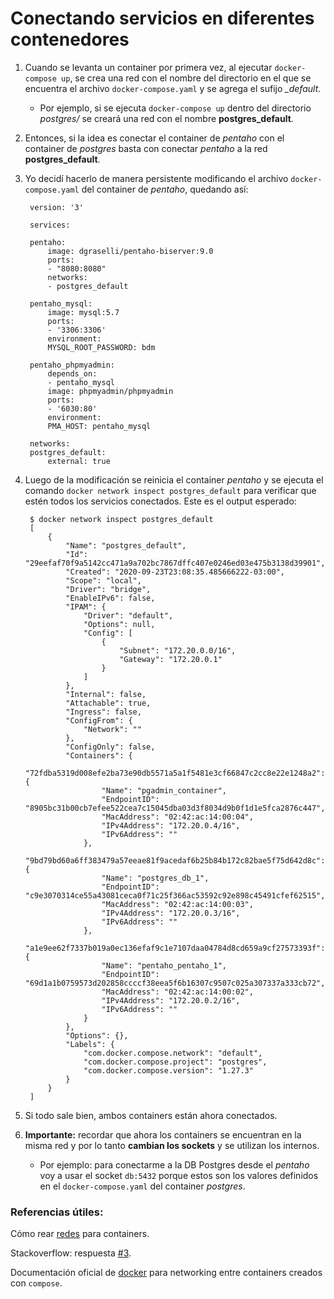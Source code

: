 # Conectando servicios en diferentes contenedores

1. Cuando se levanta un container por primera vez, al ejecutar ``docker-compose up``, se crea una red con el nombre del directorio en el que se encuentra el archivo ``docker-compose.yaml`` y se agrega el sufijo *_default*.

   - Por ejemplo, si se ejecuta ``docker-compose up`` dentro del directorio *postgres/* se creará una red con el nombre **postgres_default**.

2. Entonces, si la idea es conectar el container de *pentaho* con el container de *postgres* basta con conectar *pentaho* a la red **postgres_default**.

3. Yo decidí hacerlo de manera persistente modificando el archivo ``docker-compose.yaml`` del container de *pentaho*, quedando así:
   
        version: '3'

        services:

        pentaho:
            image: dgraselli/pentaho-biserver:9.0
            ports:
            - "8080:8080"
            networks:
            - postgres_default

        pentaho_mysql:
            image: mysql:5.7
            ports:
            - '3306:3306'
            environment:
            MYSQL_ROOT_PASSWORD: bdm

        pentaho_phpmyadmin:
            depends_on:
            - pentaho_mysql
            image: phpmyadmin/phpmyadmin
            ports:
            - '6030:80'
            environment:
            PMA_HOST: pentaho_mysql
            
        networks:
        postgres_default:
            external: true

4. Luego de la modificación se reinicia el container *pentaho* y se ejecuta el comando ``docker network inspect postgres_default`` para verificar que estén todos los servicios conectados. Este es el output esperado:

        $ docker network inspect postgres_default
        [
            {
                "Name": "postgres_default",
                "Id": "29eefaf70f9a5142cc471a9a702bc7867dffc407e0246ed03e475b3138d39901",
                "Created": "2020-09-23T23:08:35.485666222-03:00",
                "Scope": "local",
                "Driver": "bridge",
                "EnableIPv6": false,
                "IPAM": {
                    "Driver": "default",
                    "Options": null,
                    "Config": [
                        {
                            "Subnet": "172.20.0.0/16",
                            "Gateway": "172.20.0.1"
                        }
                    ]
                },
                "Internal": false,
                "Attachable": true,
                "Ingress": false,
                "ConfigFrom": {
                    "Network": ""
                },
                "ConfigOnly": false,
                "Containers": {
                    "72fdba5319d008efe2ba73e90db5571a5a1f5481e3cf66847c2cc8e22e1248a2": {
                        "Name": "pgadmin_container",
                        "EndpointID": "8905bc31b00cb7efee522cea7c15045dba03d3f8034d9b0f1d1e5fca2876c447",
                        "MacAddress": "02:42:ac:14:00:04",
                        "IPv4Address": "172.20.0.4/16",
                        "IPv6Address": ""
                    },
                    "9bd79bd60a6ff383479a57eeae81f9acedaf6b25b84b172c82bae5f75d642d8c": {
                        "Name": "postgres_db_1",
                        "EndpointID": "c9e3070314ce55a43081ceca0f71c25f366ac53592c92e898c45491cfef62515",
                        "MacAddress": "02:42:ac:14:00:03",
                        "IPv4Address": "172.20.0.3/16",
                        "IPv6Address": ""
                    },
                    "a1e9ee62f7337b019a0ec136efaf9c1e7107daa04784d8cd659a9cf27573393f": {
                        "Name": "pentaho_pentaho_1",
                        "EndpointID": "69d1a1b0759573d202858ccccf38eea5f6b16307c9507c025a307337a333cb72",
                        "MacAddress": "02:42:ac:14:00:02",
                        "IPv4Address": "172.20.0.2/16",
                        "IPv6Address": ""
                    }
                },
                "Options": {},
                "Labels": {
                    "com.docker.compose.network": "default",
                    "com.docker.compose.project": "postgres",
                    "com.docker.compose.version": "1.27.3"
                }
            }
        ]

5. Si todo sale bien, ambos containers están ahora conectados.

6. **Importante:** recordar que ahora los containers se encuentran en la misma red y por lo tanto **cambian los sockets** y se utilizan los internos.
   - Por ejemplo: para conectarme a la DB Postgres desde el *pentaho* voy a usar el socket ``db:5432`` porque estos son los valores definidos en el ``docker-compose.yaml`` del container *postgres*.

### Referencias útiles:

Cómo rear [redes](https://dev.to/mozartted/docker-networking--how-to-connect-multiple-containers-7fl) para containers.

Stackoverflow: respuesta [#3](https://stackoverflow.com/questions/38088279/communication-between-multiple-docker-compose-projects).

Documentación oficial de [docker](https://docs.docker.com/compose/networking/) para networking entre containers creados con ``compose``.

